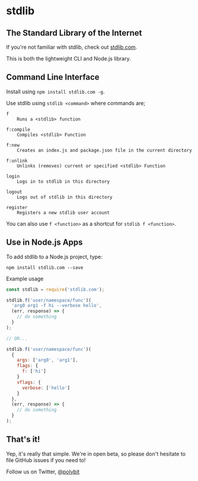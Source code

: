 # stdlib
## The Standard Library of the Internet

If you're not familiar with stdlib, check out [stdlib.com](https://stdlib.com).

This is both the lightweight CLI and Node.js library.

## Command Line Interface

Install using `npm install stdlib.com -g`.

Use stdlib using `stdlib <command>` where commands are;

```
f
	Runs a <stdlib> function

f:compile
	Compiles <stdlib> Function

f:new
	Creates an index.js and package.json file in the current directory

f:unlink
	Unlinks (removes) current or specified <stdlib> Function

login
	Logs in to stdlib in this directory

logout
	Logs out of stdlib in this directory

register
	Registers a new stdlib user account
```

You can also use `f <function>` as a shortcut for `stdlib f <function>`.

## Use in Node.js Apps

To add stdlib to a Node.js project, type:

```
npm install stdlib.com --save
```

Example usage

```javascript
const stdlib = require('stdlib.com');

stdlib.f('user/namespace/func')(
  'arg0 arg1 -f hi --verbose hello',
  (err, response) => {
    // do something
  }
);

// OR...

stdlib.f('user/namespace/func')(
  {
    args: ['arg0', 'arg1'],
    flags: {
      f: ['hi']
    }
    vflags: {
      verbose: ['hello']
    }
  },
  (err, response) => {
    // do something
  }
);
```

## That's it!

Yep, it's really that simple. We're in open beta, so please don't hesitate to
file GitHub issues if you need to!

Follow us on Twitter, [@polybit](https://twitter.com/polybit)
